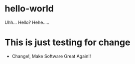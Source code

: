 # hello-world
Uhh... Hello? 
Hehe.....

# This is just testing for change
- Change!, Make Software Great Again!!